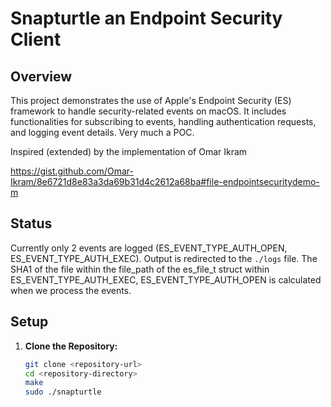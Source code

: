 
# Snapturtle an Endpoint Security Client

## Overview

This project demonstrates the use of Apple's Endpoint Security (ES) framework to handle security-related events on macOS. It includes functionalities for subscribing to events, handling authentication requests, and logging event details.
Very much a POC.


Inspired (extended) by the implementation of Omar Ikram


https://gist.github.com/Omar-Ikram/8e6721d8e83a3da69b31d4c2612a68ba#file-endpointsecuritydemo-m

## Status

Currently only 2 events are logged (ES_EVENT_TYPE_AUTH_OPEN, ES_EVENT_TYPE_AUTH_EXEC). Output is redirected to the `./logs` file. 
The SHA1 of the file within the file_path of the es_file_t struct within ES_EVENT_TYPE_AUTH_EXEC, ES_EVENT_TYPE_AUTH_OPEN is calculated when we process the events.

## Setup

1. **Clone the Repository:**
   ```bash
   git clone <repository-url>
   cd <repository-directory>
   make
   sudo ./snapturtle
   ```

